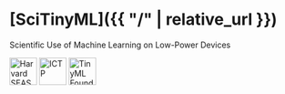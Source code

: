 # [SciTinyML]({{ "/" | relative_url }})

Scientific Use of Machine Learning on Low-Power Devices<br>

<a style="text-decoration:none" href="https://www.seas.harvard.edu/">
  <img src="{{ '/assets/seas.svg' | relative_url }}" alt="Harvard SEAS" style="height: 3.0rem">
</a>
<a style="text-decoration:none" href="https://www.ictp.it/">
  <img src="{{ '/assets/ictp.svg' | relative_url }}" alt="ICTP" style="height: 3.0rem">
</a>
<a style="text-decoration:none" href="https://www.tinyml.org/">
  <img src="{{ '/assets/tinyML.svg' | relative_url }}" alt="TinyML Foundation" style="height: 3.0rem">
</a>